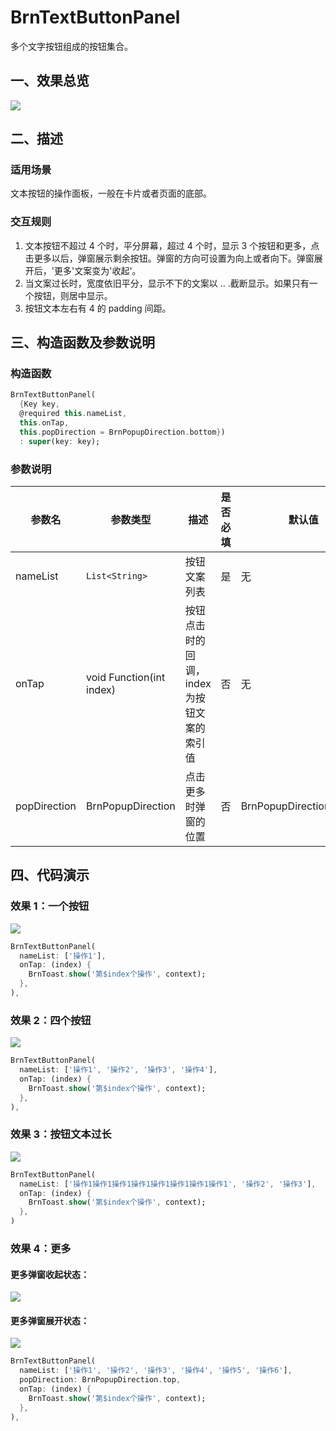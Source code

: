 # BrnTextButtonPanel

多个文字按钮组成的按钮集合。

## 一、效果总览

![](./img/BrnTextButtonPanelIntro.png)

## 二、描述

### 适用场景

文本按钮的操作面板，一般在卡片或者页面的底部。

### 交互规则

1. 文本按钮不超过 4 个时，平分屏幕，超过 4 个时，显示 3 个按钮和更多，点击更多以后，弹窗展示剩余按钮。弹窗的方向可设置为向上或者向下。弹窗展开后，'更多'文案变为'收起'。
2. 当文案过长时，宽度依旧平分，显示不下的文案以 .. .截断显示。如果只有一个按钮，则居中显示。
3. 按钮文本左右有 4 的 padding 间距。

## 三、构造函数及参数说明

### 构造函数

```dart
BrnTextButtonPanel(
  {Key key,
  @required this.nameList,
  this.onTap,
  this.popDirection = BrnPopupDirection.bottom})
  : super(key: key);
```

### 参数说明

| **参数名**   | **参数类型**             | **描述**                                   | **是否必填** | **默认值**               |
| ------------ | ------------------------ | ------------------------------------------ | ------------ | ------------------------ |
| nameList     | `List<String>`           | 按钮文案列表                               | 是           | 无                       |
| onTap        | void Function(int index) | 按钮点击时的回调，index 为按钮文案的索引值 | 否           | 无                       |
| popDirection | BrnPopupDirection        | 点击更多时弹窗的位置                       | 否           | BrnPopupDirection.bottom |

## 四、代码演示

### 效果 1：一个按钮

![](./img/BrnTextButtonPanelDemo1.png)

```dart
BrnTextButtonPanel(
  nameList: ['操作1'],
  onTap: (index) {
    BrnToast.show('第$index个操作', context);
  },
),
```

### 效果 2：四个按钮

![](./img/BrnTextButtonPanelDemo2.png)

```dart
BrnTextButtonPanel(
  nameList: ['操作1', '操作2', '操作3', '操作4'],
  onTap: (index) {
    BrnToast.show('第$index个操作', context);
  },
),
```

### 效果 3：按钮文本过长

![](./img/BrnTextButtonPanelDemo3.png)

```dart
BrnTextButtonPanel(
  nameList: ['操作1操作1操作1操作1操作1操作1操作1操作1', '操作2', '操作3'],
  onTap: (index) {
    BrnToast.show('第$index个操作', context);
  },
)
```

### 效果 4：更多

#### 更多弹窗收起状态：

![](./img/BrnTextButtonPanelDemo4.png)

#### 更多弹窗展开状态：

![](./img/BrnTextButtonPanelDemo5.png)

```dart
BrnTextButtonPanel(
  nameList: ['操作1', '操作2', '操作3', '操作4', '操作5', '操作6'],
  popDirection: BrnPopupDirection.top,
  onTap: (index) {
    BrnToast.show('第$index个操作', context);
  },
),
```
